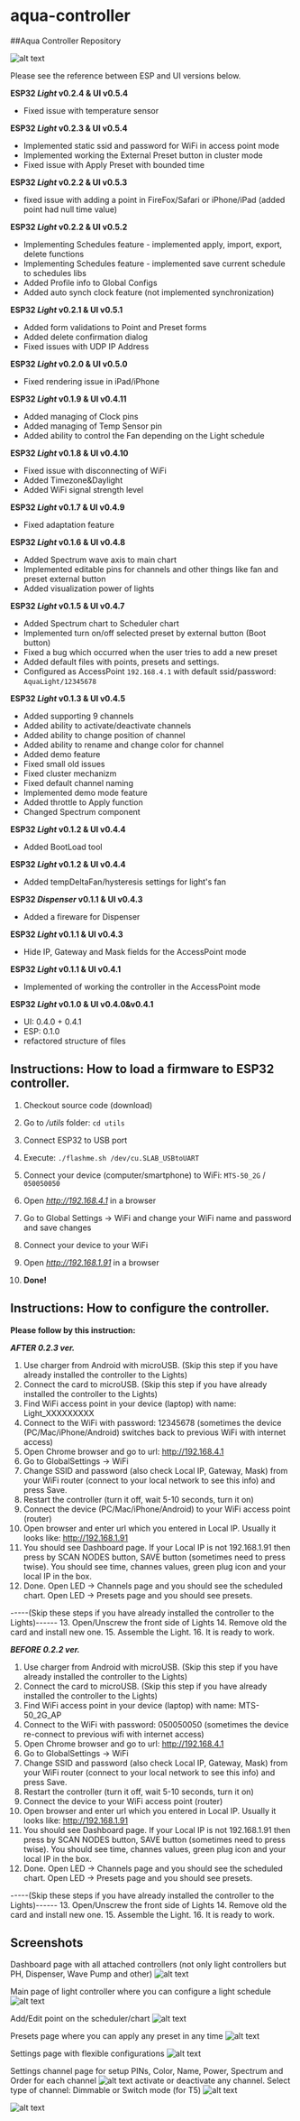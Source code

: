 # aqua-controller
##Aqua Controller Repository

![alt text](https://github.com/movoleg/aqua-controller/blob/master/media/2019-08-27%2016.18.35.png)

Please see the reference between ESP and UI versions below.

**ESP32 _Light_ v0.2.4 & UI v0.5.4**
- Fixed issue with temperature sensor

**ESP32 _Light_ v0.2.3 & UI v0.5.4** 
- Implemented static ssid and password for WiFi in access point mode
- Implemented working the External Preset button in cluster mode
- Fixed issue with Apply Preset with bounded time

**ESP32 _Light_ v0.2.2 & UI v0.5.3** 
- fixed issue with adding a point in FireFox/Safari or iPhone/iPad (added point had null time value)

**ESP32 _Light_ v0.2.2 & UI v0.5.2**
- Implementing Schedules feature - implemented apply, import, export, delete functions
- Implementing Schedules feature - implemented save current schedule to schedules libs
- Added Profile info to Global Configs
- Added auto synch clock feature (not implemented synchronization)

**ESP32 _Light_ v0.2.1 & UI v0.5.1**
- Added form validations to Point and Preset forms
- Added delete confirmation dialog
- Fixed issues with UDP IP Address 

**ESP32 _Light_ v0.2.0 & UI v0.5.0**
- Fixed rendering issue in iPad/iPhone

**ESP32 _Light_ v0.1.9 & UI v0.4.11**
- Added managing of Clock pins
- Added managing of Temp Sensor pin
- Added ability to control the Fan depending on the Light schedule


**ESP32 _Light_ v0.1.8 & UI v0.4.10**
- Fixed issue with disconnecting of WiFi
- Added Timezone&Daylight
- Added WiFi signal strength level


**ESP32 _Light_ v0.1.7 & UI v0.4.9**
- Fixed adaptation feature


**ESP32 _Light_ v0.1.6 & UI v0.4.8**
- Added Spectrum wave axis to main chart
- Implemented editable pins for channels and other things like fan and preset external button
- Added visualization power of lights


**ESP32 _Light_ v0.1.5 & UI v0.4.7**
- Added Spectrum chart to Scheduler chart
- Implemented turn on/off selected preset by external button (Boot button)
- Fixed a bug which occurred when the user tries to add a new preset
- Added default files with points, presets and settings.
- Configured as AccessPoint `192.168.4.1` with default ssid/password: `AquaLight/12345678`


**ESP32 _Light_ v0.1.3 & UI v0.4.5**
- Added supporting 9 channels
- Added ability to activate/deactivate channels
- Added ability to change position of channel
- Added ability to rename and change color for channel
- Added demo feature
- Fixed small old issues
- Fixed cluster mechanizm
- Fixed default channel naming
- Implemented demo mode feature
- Added throttle to Apply function
- Changed Spectrum component


**ESP32 _Light_ v0.1.2 & UI v0.4.4**
- Added BootLoad tool


**ESP32 _Light_ v0.1.2 & UI v0.4.4**
- Added tempDeltaFan/hysteresis settings for light's fan


**ESP32 _Dispenser_ v0.1.1 & UI v0.4.3**
- Added a fireware for Dispenser


**ESP32 _Light_ v0.1.1 & UI v0.4.3**
- Hide IP, Gateway and Mask fields for the AccessPoint mode


**ESP32 _Light_ v0.1.1 & UI v0.4.1**
- Implemented of working the controller in the AccessPoint mode


**ESP32 _Light_ v0.1.0 & UI v0.4.0&v0.4.1**
- UI: 0.4.0 + 0.4.1
- ESP: 0.1.0
- refactored structure of files



## Instructions: How to load a firmware to ESP32 controller.
1. Checkout source code (download)
2. Go to _/utils_ folder: `cd utils`
3. Connect ESP32 to USB port
4. Execute: `./flashme.sh /dev/cu.SLAB_USBtoUART` 

5. Connect your device (computer/smartphone) to WiFi: `MTS-50_2G` / `050050050`
6. Open _http://192.168.4.1_ in a browser
7. Go to Global Settings -> WiFi and change your WiFi name and password and save changes
8. Connect your device to your WiFi
9. Open _http://192.168.1.91_ in a browser
10. **Done!**

## Instructions: How to configure the controller.
**Please follow by this instruction:**

**_AFTER 0.2.3 ver._**
1. Use charger from Android with microUSB. (Skip this step if you have already installed the controller to the Lights)
2. Connect the card to microUSB. (Skip this step if you have already installed the controller to the Lights)
3. Find WiFi access point in your device (laptop) with name: Light_XXXXXXXXX
4. Connect to the WiFi with password: 12345678 (sometimes the device (PC/Mac/iPhone/Android) switches back to previous WiFi with internet access)
5. Open Chrome browser and go to url: http://192.168.4.1
6. Go to GlobalSettings -> WiFi
7. Change SSID and password (also check Local IP, Gateway, Mask) from your WiFi router (connect to your local network to see this info) and press Save.
8. Restart the controller (turn it off, wait 5-10 seconds, turn it on)
9. Connect the device (PC/Mac/iPhone/Android) to your WiFi access point (router)
10. Open browser and enter url which you entered in Local IP. Usually it looks like: http://192.168.1.91
11. You should see Dashboard page. If your Local IP is not 192.168.1.91 then press by SCAN NODES button, SAVE button (sometimes need to press twise). You should see time, channes values, green plug icon and your local IP in the box.
12. Done. Open LED -> Channels page and you should see the scheduled chart. Open LED -> Presets page and you should see presets.

-----(Skip these steps if you have already installed the controller to the Lights)------
13. Open/Unscrew the front side of Lights
14. Remove old the card and install new one.
15. Assemble the Light.
16. It is ready to work.

**_BEFORE 0.2.2 ver._** 
1. Use charger from Android with microUSB. (Skip this step if you have already installed the controller to the Lights)
2. Connect the card to microUSB. (Skip this step if you have already installed the controller to the Lights)
3. Find WiFi access point in your device (laptop) with name: MTS-50_2G_AP
4. Connect to the WiFi with password: 050050050 (sometimes the device re-connect to previous wifi with internet access)
5. Open Chrome browser and go to url: http://192.168.4.1
6. Go to GlobalSettings -> WiFi
7. Change SSID and password (also check Local IP, Gateway, Mask) from your WiFi router (connect to your local network to see this info) and press Save.
8. Restart the controller (turn it off, wait 5-10 seconds, turn it on)
9. Connect the device to your WiFi access point (router)
10. Open browser and enter url which you entered in Local IP. Usually it looks like: http://192.168.1.91
11. You should see Dashboard page. If your Local IP is not 192.168.1.91 then press by SCAN NODES button, SAVE button (sometimes need to press twise). You should see time, channes values, green plug icon and your local IP in the box.
12. Done. Open LED -> Channels page and you should see the scheduled chart. Open LED -> Presets page and you should see presets.

-----(Skip these steps if you have already installed the controller to the Lights)------
13. Open/Unscrew the front side of Lights
14. Remove old the card and install new one.
15. Assemble the Light.
16. It is ready to work.

## Screenshots

Dashboard page with all attached controllers (not only light controllers but PH, Dispenser, Wave Pump and other)
![alt text](https://github.com/movoleg/aqua-controller/blob/master/media/2019-08-27%2016.18.31.png)

Main page of light controller where you can configure a light schedule 
![alt text](https://github.com/movoleg/aqua-controller/blob/master/media/2019-08-27%2016.18.29.png)

Add/Edit point on the scheduler/chart
![alt text](https://github.com/movoleg/aqua-controller/blob/master/media/2019-08-27%2016.18.32.png)

Presets page where you can apply any preset in any time
![alt text](https://github.com/movoleg/aqua-controller/blob/master/media/2019-08-27%2016.18.30.png)

Settings page with flexible configurations
![alt text](https://github.com/movoleg/aqua-controller/blob/master/media/2019-08-27%2016.18.34.png)

Settings channel page for setup PINs, Color, Name, Power, Spectrum and Order for each channel
![alt text](https://github.com/movoleg/aqua-controller/blob/master/media/2019-08-27%2016.18.37.png)
activate or deactivate any channel. Select type of channel: Dimmable or Switch mode (for T5)
![alt text](https://github.com/movoleg/aqua-controller/blob/master/media/2019-08-27%2016.18.33.png)

![alt text](https://github.com/movoleg/aqua-controller/blob/master/media/2019-08-27%2016.18.36.png)